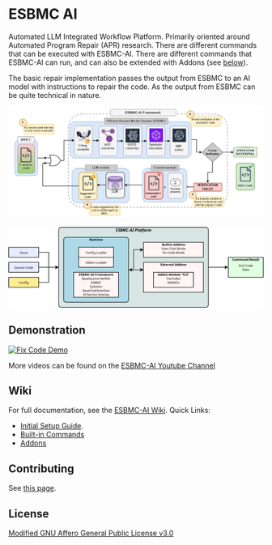 # ESBMC AI

Automated LLM Integrated Workflow Platform. Primarily oriented around Automated Program Repair (APR) research. There are different commands that can be executed with ESBMC-AI. There are different commands that ESBMC-AI can run, and can also be extended with Addons (see [below](#wiki)).

The basic repair implementation passes the output from ESBMC to an AI model with instructions to repair the code. As the output from ESBMC can be quite technical in nature.

![ESBMC-AI Visual Abstract](website/content/docs/images/esbmc-ai_framework.png)

![ESBMC-AI Platform](website/content/docs/images/platform_diag.png)

## Demonstration

[![Fix Code Demo](https://img.youtube.com/vi/anpRa6GpVdU/0.jpg)](https://www.youtube.com/watch?v=anpRa6GpVdU)

More videos can be found on the [ESBMC-AI Youtube Channel](https://www.youtube.com/@esbmc-ai)

## Wiki

For full documentation, see the [ESBMC-AI Wiki](esbmc.github.io/esbmc-ai). Quick Links:

* [Initial Setup Guide](esbmc.github.io/esbmc-ai/docs/initial-setup/).
* [Built-in Commands](http://localhost:1313/docs/commands/)
* [Addons](http://localhost:1313/docs/addons/)

## Contributing

See [this page](esbmc.github.io/esbmc-ai/contributing).

## License

[Modified GNU Affero General Public License v3.0](https://github.com/Yiannis128/esbmc-ai/blob/master/LICENSE)
